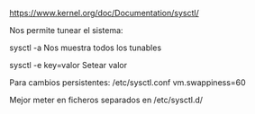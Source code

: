 https://www.kernel.org/doc/Documentation/sysctl/

Nos permite tunear el sistema:

sysctl -a
  Nos muestra todos los tunables

sysctl -e key=valor
  Setear valor


Para cambios persistentes:
/etc/sysctl.conf
vm.swappiness=60

Mejor meter en ficheros separados en /etc/sysctl.d/
